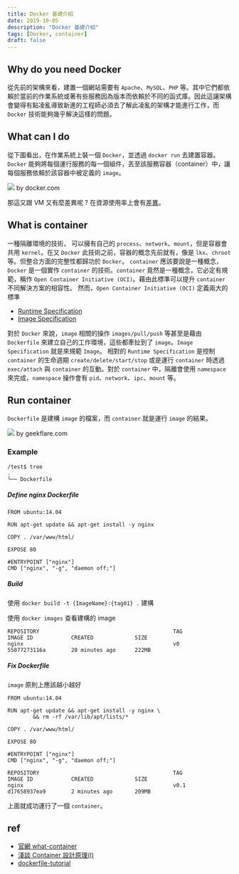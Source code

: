 ```yaml
---
title: Docker 基礎介紹
date: 2019-10-05
description: "Docker 基礎介紹"
tags: [Docker, container]
draft: false
---
```


## Why do you need Docker
從先前的架構來看，建置一個網站需要有 `Apache`、`MySQL`、`PHP` 等。其中它們都依賴於當前的作業系統或著有些服務因為版本而依賴於不同的函式庫。因此這讓架構會變得有點凌亂導致新進的工程師必須去了解此凌亂的架構才能進行工作，而 `Docker` 技術能夠幾乎解決這樣的問題。


## What can I do 

從下圖看出，在作業系統上裝一個 `Docker`，並透過 `docker run` 去建置容器。`Docker` 能夠將每個運行服務的每一個組件，丟至該服務容器（container）中，讓每個服務依賴於該容器中被定義的 `image`。

![](https://i.imgur.com/MA3Ek1u.png)
by docker.com

那這又跟 VM 又有麼差異呢 ? 在資源使用率上會有[差異](https://www.inwinstack.com/2017/10/13/vm-container-difference/)。

## What is container

一種隔離環境的技術， 可以擁有自己的 `process`、`network`、`mount`，但是容器會共用 `kernel`。在又 `Docker` 此技術之前，容器的概念先前就有，像是 `lkx`、`chroot` 等。但整合方面的完整性都歸功於 `Docker`。
`container` 應該要說是一種概念，`Docker` 是一個實作 `container` 的技術。`container` 竟然是一種概念，它必定有規範，稱作 `Open Container Initiative (OCI)`。藉由此標準可以提升 `container` 不同解決方案的相容性。
然而，`Open Container Initiative (OCI)` 定義兩大的標準
- [Runtime Specification](https://github.com/opencontainers/runtime-spec/blob/master/spec.md)
- [Image Specification](https://github.com/opencontainers/image-spec/blob/master/spec.md)

對於 `Docker` 來說，`image` 相關的操作 `images/pull/push` 等甚至是藉由 `Dockerfile` 來建立自己的工作環境，這些都牽扯到了 `image`。`Image Specification` 就是來規範 `Image`。
相對的 `Runtime Specification` 是控制 `container` 的生命週期 `create/delete/start/stop` 或是運行 `container` 時透過 `exec/attach` 與 `container` 的互動。對於 `container` 中，隔離會使用 `namespace` 來完成，`namespace` 操作會有 `pid`、`network`、`ipc`、`mount` 等。

## Run container
`Dockerfile` 是建構 `image` 的檔案，而 `container` 就是運行 `image` 的結果。

![](https://geekflare.com/wp-content/uploads/2019/07/dockerfile.png)
by geekflare.com

### Example
```shell
/test$ tree
.
└── Dockerfile
```

##### Define nginx Dockerfile

```shell
FROM ubuntu:14.04

RUN apt-get update && apt-get install -y nginx

COPY . /var/www/html/

EXPOSE 80

#ENTRYPOINT ["nginx"]
CMD ["nginx", "-g", "daemon off;"]
```

##### Build

使用 `docker build -t {ImageName}:{tag01} .` 建構

使用 `docker images` 查看建構的 image

```shell
REPOSITORY                                          TAG                 IMAGE ID            CREATED             SIZE
nginx                                               v0                  55077273116a        20 minutes ago      222MB
```

##### Fix Dockerfile
`image` 原則上應該越小越好

```shell
FROM ubuntu:14.04

RUN apt-get update && apt-get install -y nginx \
        && rm -rf /var/lib/apt/lists/*

COPY . /var/www/html/

EXPOSE 80

#ENTRYPOINT ["nginx"]
CMD ["nginx", "-g", "daemon off;"]

```

```shell
REPOSITORY                                          TAG                 IMAGE ID            CREATED             SIZE
nginx                                               v0.1                d17658937ea9        2 minutes ago       209MB
```

上面就成功運行了一個 `container`。

## ref
- [官網 what-container](https://www.docker.com/resources/what-container)
- [淺談 Container 設計原理(I)](https://www.hwchiu.com/container-design-i.html)
- [dockerfile-tutorial](https://geekflare.com/dockerfile-tutorial/)
